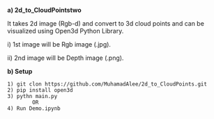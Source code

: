 **a) 2d_to_CloudPointstwo**

   It takes 2d image (Rgb-d) and convert to 3d cloud points and can be visualized using Open3d Python Library.

   i) 1st image will be Rgb image (.jpg).

   ii) 2nd image will be Depth image (.png).

**b) Setup**

    1) git clon https://github.com/MuhamadAlee/2d_to_CloudPoints.git
    2) pip install open3d
    3) pythn main.py
            OR
    4) Run Demo.ipynb
